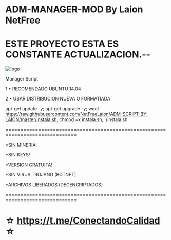 ﻿# ADM-MANAGER-MOD By Laion NetFree

# ESTE PROYECTO ESTA ES CONSTANTE ACTUALIZACION.--

![logo](https://raw.githubusercontent.com/NetFreeLaion/ADM-SCRIPT-BY-LAION/master/ADM_MANAGER_MOD.jpg)

Manager Script

1 • RECOMENDADO UBUNTU 14.04

2 • USAR DISTRIBUCION NUEVA O FORMATIADA

apt-get update -y; apt-get upgrade -y; wget https://raw.githubusercontent.com/NetFreeLaion/ADM-SCRIPT-BY-LAION/master/instala.sh; chmod +x instala.sh; ./instala.sh

==============================================================================

*SIN MINERIA!

*SIN KEYS!

*VERSION GRATUITA!

*SIN VIRUS TROJANO (BOTNET)

*ARCHIVOS LIBERADOS (DECENCRIPTADOS)

==============================================================================

☆ https://t.me/ConectandoCalidad ☆
=================================================
